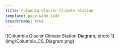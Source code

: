 ```yaml
---
title: Columbia Glacier Climate Station
template: page-wide.jade
breadcrumbs: true
---
```


<div class="row">
  <div class="col-md-30">
  <div class="thumbnail tight">
    ![Columbia Glacier Climate Station Diagram, photo 1](img/Columbia_CS_Diagram.png)
    </div>
  </div>
</div>